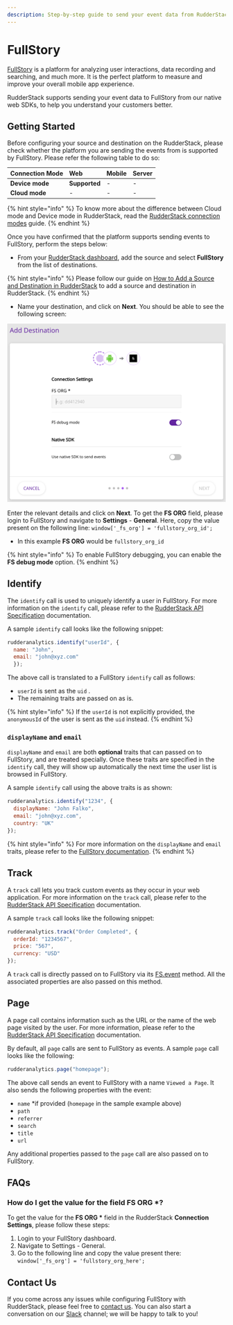 ```yaml
---
description: Step-by-step guide to send your event data from RudderStack to FullStory
---
```


# FullStory

[FullStory](https://www.fullstory.com/) is a platform for analyzing user interactions, data recording and searching, and much more. It is the perfect platform to measure and improve your overall mobile app experience.

RudderStack supports sending your event data to FullStory from our native web SDKs, to help you understand your customers better.

## Getting Started

Before configuring your source and destination on the RudderStack, please check whether the platform you are sending the events from is supported by FullStory. Please refer the following table to do so:

| **Connection Mode** | **Web** | **Mobile** | **Server** |
| :--- | :--- | :--- | :--- |
| **Device mode** | **Supported** | - | - |
| **Cloud mode** | - | - | - |

{% hint style="info" %}
To know more about the difference between Cloud mode and Device mode in RudderStack, read the [RudderStack connection modes](https://docs.rudderstack.com/get-started/rudderstack-connection-modes) guide.
{% endhint %}

Once you have confirmed that the platform supports sending events to FullStory, perform the steps below:

* From your [RudderStack dashboard](https://app.rudderlabs.com/), add the source and select **FullStory** from the list of destinations.

{% hint style="info" %}
Please follow our guide on [How to Add a Source and Destination in RudderStack](https://docs.rudderstack.com/how-to-guides/adding-source-and-destination-rudderstack) to add a source and destination in RudderStack.
{% endhint %}

* Name your destination, and click on **Next**. You should be able to see the following screen:

![](../.gitbook/assets/screenshot-2020-02-26-at-3.41.29-pm.png)

Enter the relevant details and click on **Next**. To get the **FS ORG** field, please login to FullStory and navigate to **Settings** - **General**. Here, copy the value present on the following line: `window['_fs_org'] = 'fullstory_org_id';`

* In this example **FS ORG** would be `fullstory_org_id`

{% hint style="info" %}
To enable FullStory debugging, you can enable the **FS debug mode** option.
{% endhint %}

## Identify

The `identify` call is used to uniquely identify a user in FullStory. For more information on the `identify` call, please refer to the [RudderStack API Specification](https://docs.rudderstack.com/rudderstack-api-spec) documentation.

A sample `identify` call looks like the following snippet:

```javascript
rudderanalytics.identify("userId", {
  name: "John",
  email: "john@xyz.com"
  });
```

The above call is translated to a FullStory `identify` call as follows:

* `userId` is sent as the `uid` .
* The remaining traits are passed on as is.

{% hint style="info" %}
If the `userId` is not explicitly provided, the `anonymousId` of the user is sent as the `uid` instead.
{% endhint %}

### `displayName` and `email`

`displayName` and `email` are both **optional** traits that can passed on to FullStory, and are treated specially. Once these traits are specified in the `identify` call, they will show up automatically the next time the user list is browsed in FullStory.

A sample `identify` call using the above traits is as shown:

```javascript
rudderanalytics.identify("1234", {
  displayName: "John Falko",
  email: "john@xyz.com",
  country: "UK"
});
```

{% hint style="info" %}
For more information on the `displayName` and `email` traits, please refer to the [FullStory documentation](https://help.fullstory.com/hc/en-us/articles/360020828113).
{% endhint %}

## Track

A `track` call lets you track custom events as they occur in your web application. For more information on the `track` call, please refer to the [RudderStack API Specification](https://docs.rudderstack.com/rudderstack-api-spec) documentation.

A sample `track` call looks like the following snippet:

```javascript
rudderanalytics.track("Order Completed", {
  orderId: "1234567",
  price: "567",
  currency: "USD"
});
```

A `track` call is directly passed on to FullStory via its [FS.event](https://help.fullstory.com/hc/en-us/articles/360020623274-FS-event-API-Sending-custom-event-data-into-FullStory) method. All the associated properties are also passed on this method.

## Page

A page call contains information such as the URL or the name of the web page visited by the user. For more information, please refer to the [RudderStack API Specification](https://docs.rudderstack.com/rudderstack-api-spec) documentation.

By default, all `page` calls are sent to FullStory as events. A sample `page` call looks like the following:

```javascript
rudderanalytics.page("homepage");
```

The above call sends an event to FullStory with a name `Viewed a Page`. It also sends the following properties with the event:

* `name` \*if provided \(`homepage` in the sample example above\)
* `path`
* `referrer`
* `search`
* `title`
* `url`

Any additional properties passed to the `page` call are also passed on to FullStory.

## FAQs

### How do I get the value for the field FS ORG \*?

To get the value for the **FS ORG \*** field in the RudderStack **Connection Settings**, please follow these steps:

1. Login to your FullStory dashboard.
2. Navigate to Settings - General.
3. Go to the following line and copy the value present there: `window['_fs_org'] = 'fullstory_org_here';`

## Contact Us

If you come across any issues while configuring FullStory with RudderStack, please feel free to [contact us](mailto:%20docs@rudderstack.com). You can also start a conversation on our [Slack](https://resources.rudderstack.com/join-rudderstack-slack) channel; we will be happy to talk to you!

